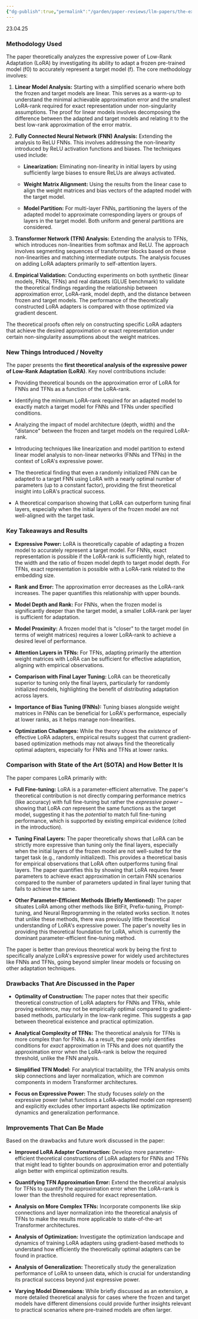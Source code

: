 ```yaml
---
{"dg-publish":true,"permalink":"/garden/paper-reviews/llm-papers/the-expressive-power-of-low-rank-adaptation/"}
---
```


23.04.25
### Methodology Used

The paper theoretically analyzes the expressive power of Low-Rank Adaptation (LoRA) by investigating its ability to adapt a frozen pre-trained model (f0​) to accurately represent a target model (f​). The core methodology involves:

1. **Linear Model Analysis:** Starting with a simplified scenario where both the frozen and target models are linear. This serves as a warm-up to understand the minimal achievable approximation error and the smallest LoRA-rank required for exact representation under non-singularity assumptions. The proof for linear models involves decomposing the difference between the adapted and target models and relating it to the best low-rank approximation of the error matrix.
    
2. **Fully Connected Neural Network (FNN) Analysis:** Extending the analysis to ReLU FNNs. This involves addressing the non-linearity introduced by ReLU activation functions and biases. The techniques used include:
    
    - **Linearization:** Eliminating non-linearity in initial layers by using sufficiently large biases to ensure ReLUs are always activated.
        
    - **Weight Matrix Alignment:** Using the results from the linear case to align the weight matrices and bias vectors of the adapted model with the target model.
        
    - **Model Partition:** For multi-layer FNNs, partitioning the layers of the adapted model to approximate corresponding layers or groups of layers in the target model. Both uniform and general partitions are considered.
        
3. **Transformer Network (TFN) Analysis:** Extending the analysis to TFNs, which introduces non-linearities from softmax and ReLU. The approach involves segmenting sequences of transformer blocks based on these non-linearities and matching intermediate outputs. The analysis focuses on adding LoRA adapters primarily to self-attention layers.
    
4. **Empirical Validation:** Conducting experiments on both synthetic (linear models, FNNs, TFNs) and real datasets (GLUE benchmark) to validate the theoretical findings regarding the relationship between approximation error, LoRA-rank, model depth, and the distance between frozen and target models. The performance of the theoretically constructed LoRA adapters is compared with those optimized via gradient descent.
    

The theoretical proofs often rely on constructing specific LoRA adapters that achieve the desired approximation or exact representation under certain non-singularity assumptions about the weight matrices.

### New Things Introduced / Novelty

The paper presents the **first theoretical analysis of the expressive power of Low-Rank Adaptation (LoRA)**. Key novel contributions include:

- Providing theoretical bounds on the approximation error of LoRA for FNNs and TFNs as a function of the LoRA-rank.
    
- Identifying the minimum LoRA-rank required for an adapted model to exactly match a target model for FNNs and TFNs under specified conditions.
    
- Analyzing the impact of model architecture (depth, width) and the "distance" between the frozen and target models on the required LoRA-rank.
    
- Introducing techniques like linearization and model partition to extend linear model analysis to non-linear networks (FNNs and TFNs) in the context of LoRA's expressive power.
    
- The theoretical finding that even a randomly initialized FNN can be adapted to a target FNN using LoRA with a nearly optimal number of parameters (up to a constant factor), providing the first theoretical insight into LoRA's practical success.
    
- A theoretical comparison showing that LoRA can outperform tuning final layers, especially when the initial layers of the frozen model are not well-aligned with the target task.
    

### Key Takeaways and Results

- **Expressive Power:** LoRA is theoretically capable of adapting a frozen model to accurately represent a target model. For FNNs, exact representation is possible if the LoRA-rank is sufficiently high, related to the width and the ratio of frozen model depth to target model depth. For TFNs, exact representation is possible with a LoRA-rank related to the embedding size.
    
- **Rank and Error:** The approximation error decreases as the LoRA-rank increases. The paper quantifies this relationship with upper bounds.
    
- **Model Depth and Rank:** For FNNs, when the frozen model is significantly deeper than the target model, a smaller LoRA-rank per layer is sufficient for adaptation.
    
- **Model Proximity:** A frozen model that is "closer" to the target model (in terms of weight matrices) requires a lower LoRA-rank to achieve a desired level of performance.
    
- **Attention Layers in TFNs:** For TFNs, adapting primarily the attention weight matrices with LoRA can be sufficient for effective adaptation, aligning with empirical observations.
    
- **Comparison with Final Layer Tuning:** LoRA can be theoretically superior to tuning only the final layers, particularly for randomly initialized models, highlighting the benefit of distributing adaptation across layers.
    
- **Importance of Bias Tuning (FNNs):** Tuning biases alongside weight matrices in FNNs can be beneficial for LoRA's performance, especially at lower ranks, as it helps manage non-linearities.
    
- **Optimization Challenges:** While the theory shows the _existence_ of effective LoRA adapters, empirical results suggest that current gradient-based optimization methods may not always find the theoretically optimal adapters, especially for FNNs and TFNs at lower ranks.
    

### Comparison with State of the Art (SOTA) and How Better It Is

The paper compares LoRA primarily with:

- **Full Fine-tuning:** LoRA is a parameter-efficient alternative. The paper's theoretical contribution is not directly comparing performance metrics (like accuracy) with full fine-tuning but rather the _expressive power_ – showing that LoRA _can_ represent the same functions as the target model, suggesting it has the _potential_ to match full fine-tuning performance, which is supported by existing empirical evidence (cited in the introduction).
    
- **Tuning Final Layers:** The paper theoretically shows that LoRA can be strictly more expressive than tuning only the final layers, especially when the initial layers of the frozen model are not well-suited for the target task (e.g., randomly initialized). This provides a theoretical basis for empirical observations that LoRA often outperforms tuning final layers. The paper quantifies this by showing that LoRA requires fewer parameters to achieve exact approximation in certain FNN scenarios compared to the number of parameters updated in final layer tuning that fails to achieve the same.
    
- **Other Parameter-Efficient Methods (Briefly Mentioned):** The paper situates LoRA among other methods like BitFit, Prefix-tuning, Prompt-tuning, and Neural Reprogramming in the related works section. It notes that unlike these methods, there was previously little theoretical understanding of LoRA's expressive power. The paper's novelty lies in providing this theoretical foundation for LoRA, which is currently the dominant parameter-efficient fine-tuning method.
    

The paper is better than previous theoretical work by being the first to specifically analyze LoRA's expressive power for widely used architectures like FNNs and TFNs, going beyond simpler linear models or focusing on other adaptation techniques.

### Drawbacks That Are Discussed in the Paper

- **Optimality of Construction:** The paper notes that their specific theoretical construction of LoRA adapters for FNNs and TFNs, while proving existence, may not be empirically optimal compared to gradient-based methods, particularly in the low-rank regime. This suggests a gap between theoretical existence and practical optimization.
    
- **Analytical Complexity of TFNs:** The theoretical analysis for TFNs is more complex than for FNNs. As a result, the paper only identifies conditions for _exact_ approximation in TFNs and does not quantify the approximation error when the LoRA-rank is below the required threshold, unlike the FNN analysis.
    
- **Simplified TFN Model:** For analytical tractability, the TFN analysis omits skip connections and layer normalization, which are common components in modern Transformer architectures.
    
- **Focus on Expressive Power:** The study focuses _solely_ on the expressive power (what functions a LoRA-adapted model _can_ represent) and explicitly excludes other important aspects like optimization dynamics and generalization performance.
    

### Improvements That Can Be Made

Based on the drawbacks and future work discussed in the paper:

- **Improved LoRA Adapter Construction:** Develop more parameter-efficient theoretical constructions of LoRA adapters for FNNs and TFNs that might lead to tighter bounds on approximation error and potentially align better with empirical optimization results.
    
- **Quantifying TFN Approximation Error:** Extend the theoretical analysis for TFNs to quantify the approximation error when the LoRA-rank is lower than the threshold required for exact representation.
    
- **Analysis on More Complex TFNs:** Incorporate components like skip connections and layer normalization into the theoretical analysis of TFNs to make the results more applicable to state-of-the-art Transformer architectures.
    
- **Analysis of Optimization:** Investigate the optimization landscape and dynamics of training LoRA adapters using gradient-based methods to understand how efficiently the theoretically optimal adapters can be found in practice.
    
- **Analysis of Generalization:** Theoretically study the generalization performance of LoRA to unseen data, which is crucial for understanding its practical success beyond just expressive power.
    
- **Varying Model Dimensions:** While briefly discussed as an extension, a more detailed theoretical analysis for cases where the frozen and target models have different dimensions could provide further insights relevant to practical scenarios where pre-trained models are often larger.